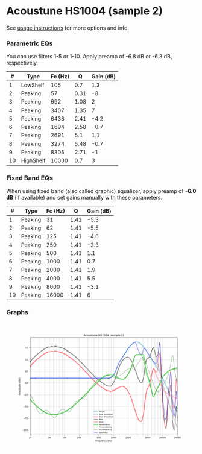 # Acoustune HS1004 (sample 2)
See [usage instructions](https://github.com/jaakkopasanen/AutoEq#usage) for more options and info.

### Parametric EQs
You can use filters 1-5 or 1-10. Apply preamp of -6.8 dB or -6.3 dB, respectively.

|   # | Type      |   Fc (Hz) |    Q |   Gain (dB) |
|-----|-----------|-----------|------|-------------|
|   1 | LowShelf  |       105 | 0.7  |         1.3 |
|   2 | Peaking   |        57 | 0.31 |        -8   |
|   3 | Peaking   |       692 | 1.08 |         2   |
|   4 | Peaking   |      3407 | 1.35 |         7   |
|   5 | Peaking   |      6438 | 2.41 |        -4.2 |
|   6 | Peaking   |      1694 | 2.58 |        -0.7 |
|   7 | Peaking   |      2691 | 5.1  |         1.1 |
|   8 | Peaking   |      3274 | 5.48 |        -0.7 |
|   9 | Peaking   |      8305 | 2.71 |        -1   |
|  10 | HighShelf |     10000 | 0.7  |         3   |

### Fixed Band EQs
When using fixed band (also called graphic) equalizer, apply preamp of **-6.0 dB** (if available) and set gains manually with these parameters.

|   # | Type    |   Fc (Hz) |    Q |   Gain (dB) |
|-----|---------|-----------|------|-------------|
|   1 | Peaking |        31 | 1.41 |        -5.3 |
|   2 | Peaking |        62 | 1.41 |        -5.5 |
|   3 | Peaking |       125 | 1.41 |        -4.6 |
|   4 | Peaking |       250 | 1.41 |        -2.3 |
|   5 | Peaking |       500 | 1.41 |         1.1 |
|   6 | Peaking |      1000 | 1.41 |         0.7 |
|   7 | Peaking |      2000 | 1.41 |         1.9 |
|   8 | Peaking |      4000 | 1.41 |         5.5 |
|   9 | Peaking |      8000 | 1.41 |        -3.1 |
|  10 | Peaking |     16000 | 1.41 |         6   |

### Graphs
![](./Acoustune%20HS1004%20(sample%202).png)
